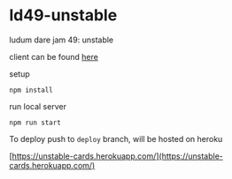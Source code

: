 # ld49-unstable
ludum dare jam 49: unstable

client can be found [here](https://github.com/cjgammon/ld49-unstable-client)


setup
```
npm install
```

run local server
```
npm run start
```

To deploy push to `deploy` branch, will be hosted on heroku 

[https://unstable-cards.herokuapp.com/](https://unstable-cards.herokuapp.com/)


